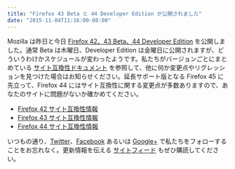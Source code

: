 ```yaml
---
title: "Firefox 43 Beta と 44 Developer Edition が公開されました"
date: "2015-11-04T11:16:00-08:00"
---
```

Mozilla は昨日と今日 [Firefox 42、43 Beta、44 Developer Edition](https://www.mozilla.org/firefox/channel/) を公開しました。通常 Beta は木曜日、Developer Edition は金曜日に公開されますが、どういうわけかスケジュールが変わったようです。私たちがバージョンごとにまとめている [サイト互換性ドキュメント](https://www.fxsitecompat.dev/ja/docs/) を参照して、他に何か変更点やリグレッションを見つけた場合はお知らせください。延長サポート版となる Firefox 45 に先立って、Firefox 44 にはサイト互換性に関する変更点が多数ありますので、あなたのサイトに問題がないか確かめてください。

* [Firefox 42 サイト互換性情報](https://www.fxsitecompat.dev/ja/releases/42/)
* [Firefox 43 サイト互換性情報](https://www.fxsitecompat.dev/ja/releases/43/)
* [Firefox 44 サイト互換性情報](https://www.fxsitecompat.dev/ja/releases/44/)

いつもの通り、[Twitter](https://twitter.com/FxSiteCompat)、[Facebook](https://www.facebook.com/FxSiteCompat) あるいは [Google+](https://plus.google.com/+FxSiteCompatibility) で私たちをフォローすることをお忘れなく。更新情報を伝える [サイトフィード](https://www.fxsitecompat.dev/ja/index.xml) もぜひ購読してください。
